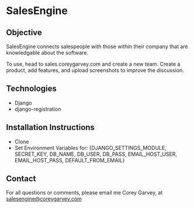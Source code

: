 # SalesEngine

## Objective
SalesEngine connects salespeople with those within their company that are knowledgable about the software.

To use, head to sales.coreygarvey.com and create a new team. Create a product, add features, and upload screenshots to improve the discussion.

## Technologies
* Django
* django-registration

## Installation Instructions
* Clone
* Set Environment Variables for: {DJANGO_SETTINGS_MODULE, SECRET_KEY, DB_NAME, DB_USER, DB_PASS, EMAIL_HOST_USER, EMAIL_HOST_PASS, DEFAULT_FROM_EMAIL}

## Contact
For all questions or comments, please email me Corey Garvey, at salesengine@coreygarvey.com